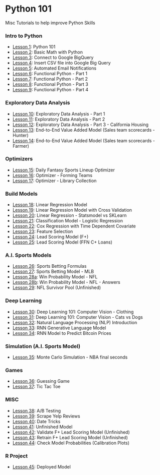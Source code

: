 # Python 101


Misc Tutorials to help improve Python Skills

### Intro to Python
- [Lesson 1](https://github.com/papagorgio23/Python101/blob/master/Python_101.ipynb): Python 101
- [Lesson 2](https://github.com/papagorgio23/Python101/blob/master/Python_Math_101.ipynb): Basic Math with Python
- [Lesson 3](https://github.com/papagorgio23/Python101/blob/master/Connect_to_GBQ.ipynb): Connect to Google BigQuery
- [Lesson 4](https://github.com/papagorgio23/Python101/blob/master/Austen_GBQ_Upload.ipynb): Insert CSV file into Google Big Query
- [Lesson 5](https://github.com/papagorgio23/Python101/blob/master/Email_Notification_Template_Update_to_GBQ_.ipynb): Automated Email Notifications
- [Lesson 6](https://github.com/papagorgio23/Python101/blob/master/Functional_Introduction_To_Python_Section_1(Introductory_Concepts).ipynb): Functional Python - Part 1
- [Lesson 7](https://github.com/papagorgio23/Python101/blob/master/Functional_Introduction_To_Python_Section_2(Functions).ipynb): Functional Python - Part 2
- [Lesson 8](https://github.com/papagorgio23/Python101/blob/master/Functional_Introduction_To_Python_Section_3(Control_Structures).ipynb): Functional Python - Part 3
- [Lesson 9](https://github.com/papagorgio23/Python101/blob/master/Functional_Introduction_To_Python_Section_4(Intermediate_Topics).ipynb): Functional Python - Part 4
### Exploratory Data Analysis
- [Lesson 10](https://github.com/papagorgio23/Python101/blob/master/EDA1.ipynb): Exploratory Data Analysis - Part 1
- [Lesson 11](https://github.com/papagorgio23/Python101/blob/master/EDA2.ipynb): Exploratory Data Analysis - Part 2
- [Lesson 12](https://github.com/papagorgio23/Python101/blob/master/California_Housing_EDA.ipynb): Exploratory Data Analysis - Part 3 - California Housing
- [Lesson 13](https://github.com/papagorgio23/Python101/blob/master/TL_Scorecard.ipynb): End-to-End Value Added Model (Sales team scorecards - Hunter)
- [Lesson 14](https://github.com/papagorgio23/Python101/blob/master/Farmer_TL_Scorecard.ipynb): End-to-End Value Added Model (Sales team scorecards - Farmer)
### Optimizers
- [Lesson 15](https://github.com/papagorgio23/Python101/blob/master/DFS_Football_Lineup_Optimizer.ipynb): Daily Fantasy Sports Lineup Optimizer
- [Lesson 16](https://github.com/papagorgio23/Python101/blob/master/Forming_Teams.ipynb): Optimizer - Forming Teams
- [Lesson 17](https://github.com/papagorgio23/Python101/blob/master/Optimizing_a_Library_Collection.ipynb): Optimizer - Library Collection
### Build Models
- [Lesson 18](https://github.com/papagorgio23/Python101/blob/master/Linear_Regression_Example.ipynb): Linear Regression Model
- [Lesson 19](https://github.com/papagorgio23/Python101/blob/master/ml_regression.ipynb): Linear Regression Model with Cross Validation
- [Lesson 20](https://github.com/papagorgio23/Python101/blob/master/Linear_Regression_Example.ipynb): Linear Regression - Statsmodel vs SKLearn
- [Lesson 21](https://github.com/papagorgio23/Python101/blob/master/NSF_Logistic_Regression_v1.ipynb): Classification Model - Logistic Regression
- [Lesson 22](https://github.com/papagorgio23/Python101/blob/master/Cox_Regression_with_Time_Dependent_Covariate.ipynb): Cox Regression with Time Dependent Covariate
- [Lesson 23](https://github.com/papagorgio23/Python101/blob/master/Feature_Selection.ipynb): Feature Selection
- [Lesson 24](https://github.com/papagorgio23/Python101/blob/master/Refresh_NPV_(8_10_20).ipynb): Lead Scoring Model (F+)
- [Lesson 25](https://github.com/papagorgio23/Python101/blob/master/C%2B_Lead_Scoring_Modelv2.ipynb): Lead Scoring Model (FFN C+ Loans)
### A.I. Sports Models
- [Lesson 26](https://github.com/papagorgio23/Python101/blob/master/Feature_Selection.ipynb): Sports Betting Formulas
- [Lesson 27](https://github.com/papagorgio23/Python101/blob/master/Answers_MLB_Predictions.ipynb): Sports Betting Model - MLB
- [Lesson 28a](https://github.com/papagorgio23/Python101/blob/master/Win_Probability_Model.ipynb): Win Probability Model - NFL
- [Lesson 28b](https://github.com/papagorgio23/Python101/blob/master/Answer_Win_Probability_Model.ipynb): Win Probability Model - NFL - Answers
- [Lesson 29](https://github.com/papagorgio23/Python101/blob/master/Survivor_Pool.ipynb): NFL Survivor Pool (Unfinished)
### Deep Learning
- [Lesson 30](https://github.com/papagorgio23/Python101/blob/master/Computer_Vision_Basic_Classification.ipynb): Deep Learning 101: Computer Vision - Clothing
- [Lesson 31](https://github.com/papagorgio23/Python101/blob/master/Computer_Vision_Cats_vs_Dogs.ipynb): Deep Learning 101: Computer Vision - Cats vs Dogs
- [Lesson 32](https://github.com/papagorgio23/Python101/blob/master/NLP_Test.ipynb): Natural Language Processing (NLP) Introduction
- [Lesson 33](https://github.com/papagorgio23/Python101/blob/master/RNN_Text_Gen_Model.ipynb): RNN Generative Language Model
- [Lesson 34](https://github.com/papagorgio23/Python101/blob/master/bitcoin/Bitcoin_RNN.ipynb): RNN Model to Predict Bitcoin Prices
### Simulation (A.I. Sports Model)
- [Lesson 35](https://github.com/papagorgio23/Python101/blob/master/Monte_Carlo_Simulation_(NBA_3_or_2).ipynb): Monte Carlo Simulation - NBA final seconds
### Games
- [Lesson 36](https://github.com/papagorgio23/Python101/blob/master/Guessing_Game.ipynb): Guessing Game
- [Lesson 37](https://github.com/papagorgio23/Python101/blob/master/Tic_Tac_Toe.ipynb): Tic Tac Toe
### MISC
- [Lesson 38](https://github.com/papagorgio23/Python101/blob/master/ABtest.ipynb): A/B Testing
- [Lesson 39](https://github.com/papagorgio23/Python101/blob/master/Tempe_Yelp_Reviews.ipynb): Scrape Yelp Reviews
- [Lesson 40](https://github.com/papagorgio23/Python101/blob/master/Random_Dates.ipynb): Date Tricks
- [Lesson 41](https://github.com/papagorgio23/Python101/blob/master/Py_202_F%2B_Lead_Scoring_Model.ipynb): Unfinished Model
- [Lesson 42](https://github.com/papagorgio23/Python101/blob/master/Py_202_F%2B_Lead_Scoring_Model.ipynb): Validate F+ Lead Scoring Model (Unfinished)
- [Lesson 43](https://github.com/papagorgio23/Python101/blob/master/Retrain_F%2B_LS_Model.ipynb): Retrain F+ Lead Scoring Model (Unfinished)
- [Lesson 44](https://github.com/papagorgio23/Python101/blob/master/Calibration_Plots.ipynb): Check Model Probabilities (Calibration Plots)
### R Project
- [Lesson 45](https://github.com/papagorgio23/Python101/tree/master/charge-off-ffn): Deployed Model
